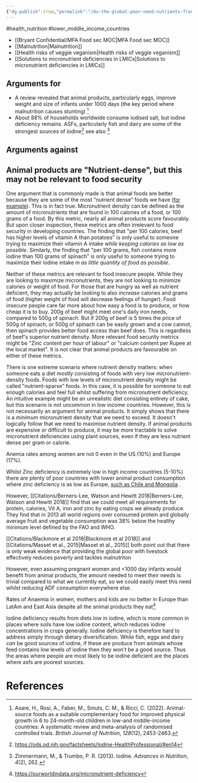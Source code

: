 ```yaml
---
{"dg-publish":true,"permalink":"/do-the-global-poor-need-nutrients-from-animal-products/","created":"2025-10-23T17:42:41.683+01:00","updated":"2025-10-23T18:06:08.609+01:00"}
---
```


#health_nutrition #lower_middle_income_countries 

- [[Bryant Confidential/MFA Food sec MOC\|MFA Food sec MOC]]
- [[Malnutrition\|Malnutrition]] 
- [[Health risks of veggie veganism\|Health risks of veggie veganism]]
- [[Solutions to micronutrient deficiencies in LMICs\|Solutions to micronutrient deficiencies in LMICs]]

## Arguments for
- A review revealed that animal products, particularly eggs, improve weight and size of infants under 1000 days (the key period where malnutrition causes stunting) [^4]
- About 88% of households worldwide consume iodised salt, but iodine deficiency remains. ASFs, particularly fish and dairy are some of the strongest sources of iodine[^2] see also [^3]
## Arguments against

## Animal products are "Nutrient-dense", but this may not be relevant to food security
One argument that is commonly made is that animal foods are better because they are some of the most “nutrient dense” foods we have ([for example](https://www.frontiersin.org/articles/10.3389/fnut.2022.806566/full#h3)). This is in fact true. Micronutrient density can be defined as the amount of micronutrients that are found in 100 calories of a food, or 100 grams of a food. By this metric, nearly all animal products score favourably. But upon closer inspection, these metrics are often irrelevant to food security in developing countries. The finding that "per 100 calories, beef has higher levels of vitamin A than potatoes" is only useful to someone trying to maximize their vitamin A intake *while keeping calories as low as possible*. Similarly, the finding that "per 100 grams, fish contains more iodine than 100 grams of spinach" is only useful to someone trying to maximize their iodine intake *in as little quantity of food as possible*. 

Neither of these metrics are relevant to food insecure people. While they are looking to maximize micronutrients, they are not looking to minimize calories or weight of food. For those that are hungry as well as nutrient deficient, they may actually be looking to also *increase* calories and grams of food (higher weight of food will decrease feelings of hunger). Food insecure people care far more about how easy a food is to produce, or how cheap it is to buy. 200g of beef might meet one's daily iron needs, compared to 500g of spinach. But if 200g of beef is 5 times the price of 500g of spinach, or 500g of spinach can be easily grown and a cow cannot, then spinach provides better food access than beef does. This is regardless of beef's superior nutrient density. More relevant food security metrics might be "Zinc content per hour of labour" or "calcium content per Rupee at the local market". It is not clear that animal products are favourable on either of these metrics.

There is one extreme scenario where nutrient density matters: when someone eats a diet mostly consisting of foods with very low micronutrient-density foods. Foods with low levels of micronutrient density might be called "nutrient-sparse" foods. In this case, it is possible for someone to eat enough calories and feel full whilst suffering from micronutrient deficiency. An intuitive example might be an unrealistic diet consisting entirely of cake, but this scenario is not uncommon in low income countries. However, this is not necessarily an argument for animal products. It simply shows that there is a *minimum* micronutrient density that we need to exceed. It doesn't logically follow that we need to maximise nutrient density. If animal products are expensive or difficult to produce, it may be more tractable to solve micronutrient deficiencies using plant sources, even if they are less nutrient dense per gram or calorie. 

Anemia rates among women are not 0 even in the US (10%) and Europe (17%). 

Whilst Zinc deficiency is extremely low in high income countries (5-10%) there are plenty of poor countries with lower animal product consumption where zinc deficiency is as low as Europe, [such as Chile and Mongolia](https://ourworldindata.org/micronutrient-deficiency) .

However, [[Citations/Berners-Lee, Watson and Hewitt 2018\|Berners-Lee, Watson and Hewitt 2018]] find that we could meet all requirements for protein, calories, Vit A, iron and zinc by eating crops we already produce. They find that in 2013 all world regions over consumed protein and globally average fruit and vegetable consumption was 38% below the healthy minimum level defined by the FAO and WHO. 

[[Citations/Blackmore et al 2018\|Blackmore et al 2018]] and [[Citations/Masset et al., 2015\|Masset et al., 2015]] both point out that there is only weak evidence that providing the global poor with livestock effectively reduces poverty and tackles malnutriton 

However, even assuming pregnant women and <1000 day infants would benefit from animal products, the amount needed to meet their needs is trivial compared to what we currently eat, so we could easily meet this need whilst reducing ADF consumption everywhere else.

Rates of Anaemia in women, mothers and kids are no better in Europe than LatAm and East Asia despite all the animal products they eat[^1]

Iodine deficiency results from diets low in iodine, which is more common in places where soils have low iodine content, which reduces iodine concentrations in crops generally. Iodine deficiency is therefore hard to address simply through dietary diversification. While fish, eggs and dairy *can* be good sources of iodine, if these are produce from animals whose feed contains low levels of iodine then they won't be a good source. Thus the areas where people are most likely to be iodine deficient are the places where asfs are poorest sources. 
# References
[^1]: https://ourworldindata.org/micronutrient-deficiency
[^2]: https://ods.od.nih.gov/factsheets/Iodine-HealthProfessional/#en14
[^3]: Zimmermann, M., & Trumbo, P. R. (2013). Iodine. _Advances in Nutrition_, _4_(2), 262.
[^4]: Asare, H., Rosi, A., Faber, M., Smuts, C. M., & Ricci, C. (2022). Animal-source foods as a suitable complementary food for improved physical growth in 6 to 24-month-old children in low-and middle-income countries: A systematic review and meta-analysis of randomised controlled trials. _British Journal of Nutrition_, _128_(12), 2453-2463.